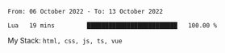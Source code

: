 <!--START_SECTION:waka-->

```text
From: 06 October 2022 - To: 13 October 2022

Lua   19 mins         █████████████████████████   100.00 %
```

<!--END_SECTION:waka-->
My Stack: `html, css, js, ts, vue`

